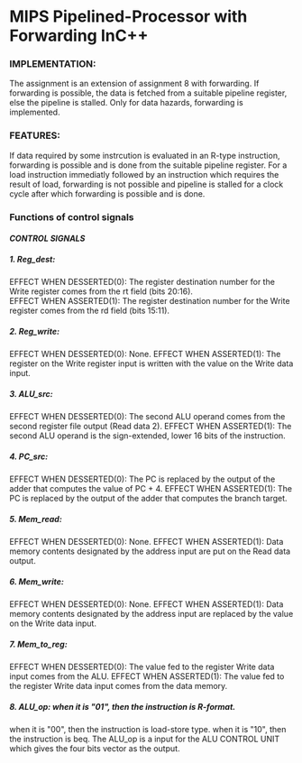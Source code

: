 # MIPS Pipelined-Processor with Forwarding InC++
### IMPLEMENTATION:
The assignment is an extension of assignment 8 with forwarding. If forwarding is possible, the data is fetched from a suitable pipeline register, else the pipeline is stalled. Only for data hazards, forwarding is implemented.
### FEATURES:
If data required by some instrcution is evaluated in an R-type instruction, forwarding is possible and is done from the suitable pipeline register. For a load instruction immediatly followed by an instruction which requires the result of load, forwarding is not possible and pipeline is stalled for a clock cycle after which forwarding is possible and is done.

### Functions of control signals
#### _______CONTROL SIGNALS_______  

##### 1. Reg_dest:
EFFECT WHEN DESSERTED(0): The register destination number for the 
                          Write register comes from the rt field (bits 20:16).  
EFFECT WHEN ASSERTED(1):  The register destination number for the Write register comes
                          from the rd field (bits 15:11).
##### 2. Reg_write:
EFFECT WHEN DESSERTED(0): None.
EFFECT WHEN ASSERTED(1): The register on the Write register input is written with the value
                         on the Write data input.
               
##### 3. ALU_src:
EFFECT WHEN DESSERTED(0): The second ALU operand comes from the second
                          register file output (Read data 2).
EFFECT WHEN ASSERTED(1): The second ALU operand is the sign-extended, lower 16 bits of
                         the instruction.
##### 4. PC_src:
EFFECT WHEN DESSERTED(0): The PC is replaced by the output of the adder that
                          computes the value of PC + 4.
EFFECT WHEN ASSERTED(1): The PC is replaced by the output of the adder that computes
                         the branch target.    
##### 5. Mem_read:
EFFECT WHEN DESSERTED(0): None.
EFFECT WHEN ASSERTED(1): Data memory contents designated by the address input are
                         put on the Read data output.
##### 6. Mem_write:
EFFECT WHEN DESSERTED(0): None.
EFFECT WHEN ASSERTED(1): Data memory contents designated by the address input are
                         replaced by the value on the Write data input.
##### 7. Mem_to_reg: 
EFFECT WHEN DESSERTED(0): The value fed to the register Write data input
                          comes from the ALU.
EFFECT WHEN ASSERTED(1): The value fed to the register Write data input comes from the
                         data memory.
##### 8. ALU_op: when it is "01", then the instruction is R-format.
when it is "00", then the instruction is load-store type.
when it is "10", then the instruction is beq.
The ALU_op is a input for the ALU CONTROL UNIT which gives the four bits vector as the output.
